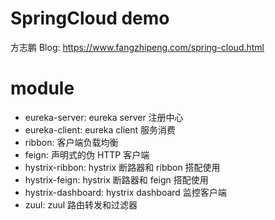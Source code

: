 # SpringCloud demo

方志鹏 Blog: https://www.fangzhipeng.com/spring-cloud.html


# module

- eureka-server: eureka server 注册中心
- eureka-client: eureka client 服务消费
- ribbon: 客户端负载均衡
- feign: 声明式的伪 HTTP 客户端
- hystrix-ribbon: hystrix 断路器和 ribbon 搭配使用
- hystrix-feign: hystrix 断路器和 feign 搭配使用
- hystrix-dashboard: hystrix dashboard 监控客户端
- zuul: zuul 路由转发和过滤器